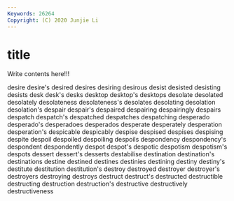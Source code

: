 ```yaml
---
Keywords: 26264
Copyright: (C) 2020 Junjie Li
---
```


# title

Write contents here!!!
 
desire 
desire's
desired 
desires 
desiring 
desirous 
desist 
desisted 
desisting 
desists 
desk 
desk's
desks 
desktop 
desktop's 
desktops 
desolate 
desolated 
desolately 
desolateness 
desolateness's 
desolates
desolating 
desolation 
desolation's 
despair 
despair's 
despaired 
despairing 
despairingly 
despairs 
despatch
despatch's 
despatched 
despatches 
despatching 
desperado 
desperado's 
desperadoes 
desperados 
desperate 
desperately
desperation 
desperation's 
despicable 
despicably 
despise 
despised 
despises 
despising 
despite 
despoil
despoiled 
despoiling 
despoils 
despondency 
despondency's 
despondent 
despondently 
despot 
despot's 
despotic
despotism 
despotism's 
despots 
dessert 
dessert's 
desserts 
destabilise 
destination 
destination's 
destinations
destine 
destined 
destines 
destinies 
destining 
destiny 
destiny's 
destitute 
destitution 
destitution's
destroy 
destroyed 
destroyer 
destroyer's 
destroyers 
destroying 
destroys 
destruct 
destruct's 
destructed
destructible 
destructing 
destruction 
destruction's 
destructive 
destructively 
destructiveness 
